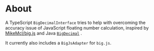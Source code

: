 # About

A TypeScript `BigDecimalInterface` tries to help with overcoming the accuracy issue of JavaScript
floating number calculation, inspired by [MikeMcl/big.js](https://github.com/MikeMcl/big.js/)
and
Java [`BigDecimal`](https://docs.oracle.com/en/java/javase/16/docs/api/java.base/java/math/BigDecimal.html)
.

It currently also includes a `BigJsAdapter` for `big.js`.
